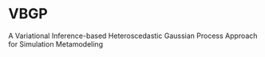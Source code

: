 # VBGP
A Variational Inference-based Heteroscedastic Gaussian Process Approach for Simulation Metamodeling

